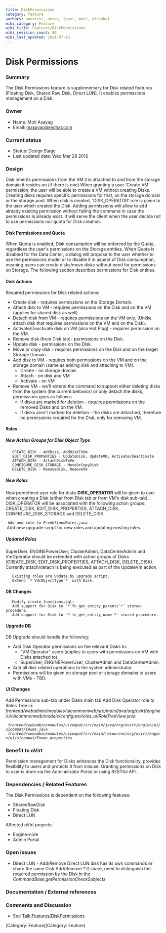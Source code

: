 ```yaml
---
title: DiskPermissions
category: feature
authors: amureini, derez, lpeer, moti, ofrenkel
wiki_category: Feature
wiki_title: Features/DiskPermissions
wiki_revision_count: 40
wiki_last_updated: 2014-07-13
---
```


# Disk Permissions

### Summary

The Disk Permissions feature is supplementary for Disk related features (Floating Disk, Shared Raw Disk, Direct LUN). It enables permissions management on a Disk.

### Owner

*   Name: Moti Asayag
*   Email: masayag@redhat.com

### Current status

*   Status: Design Stage
*   Last updated date: Wed Mar 28 2012

### Design

Disk inherits permissions from the VM it is attached to and from the storage domain it resides on (if there is one)
When granting a user 'Create VM' permission, the user will be able to create a VM without creating Disks.
Creating disks requires specific permissions for that, on the storage domain or the storage pool.
When disk is created, 'DISK_OPERATOR' role is given to the user which created the Disk.
Adding permissions will allow to add already existing permission without failing the command in case the permissions is already exist.
It will serve the client when the user decide not to use permissions nor quota for Disk creation.

#### Disk Permissions and Quota

When Quota is enabled, Disk consumption will be enforced by the Quota, regardless the user's permissions on the Storage entities.
When Quota is disabled for the Data Center, a dialog will propose to the user whether to use the permissions model or to disable it in
aspect of Disk consumption, meaning users can create disks/move disks without need for permissions on Storage.
The following section describes permissions for Disk entities.

#### Disk Actions

Required permissions for Disk related actions:

*   Create disk - requires permissions on the Storage Domain.
*   Attach disk to VM - requires permissions on the Disk and on the VM (applies for shared disk as well).
*   Detach disk from VM - requires permissions on the VM only. (Unlike attach disk that requires permissions on the VM and on the Disk).
*   Activate/Deactivate disk on VM (also Hot Plug) - requires permission on the VM.
*   Remove disk (from Disk tab)- permissions on the Disk.
*   Update disk - permissions on the Disk.
*   Move or copy disk - requires permissions on the Disk and on the target Storage Domain.
*   Add disk to VM - requires both permissions on the VM and on the storage domain (same as adding disk and attaching to VM).
    -   Create - on storage domain
    -   Attach - on disk and VM
    -   Activate - on VM
*   Remove VM - we'll extend the command to support either deleting disks from the system (the current behavior) or only detach the disks, permissions goes as follows:
    -   If disks are marked for deletion - requires permissions on the removed Disks and on the VM.
    -   If disks aren't marked for deletion - the disks are detached, therefore no permissions required for the Disk, only for removing VM.

#### Roles

##### New Action Groups for Disk Object Type

       CREATE_DISK - AddDisk, AddDiskToVm
       EDIT_DISK_PROPERTIES - UpdateDisk, UpdateVM, Activate/Deactivate
       ATTACH_DISK - AttachDiskToVm
       CONFIGURE_DISK_STORAGE - MoveOrCopyDisk
       DELETE_DISK - RemoveDisk, RemoveVm

##### New Roles

New predefined user role for disks **DISK_OPERATOR** will be given to user when creating a Disk (either from Disk tab or from VM's disk sub-tab).
DISK_OPERATOR will be associated with the following action groups: CREATE_DISK, EDIT_DISK_PROPERTIES, ATTACH_DISK, CONFIGURE_DISK_STORAGE and DELETE_DISK.

` Add new role to `*`PredefinedRoles.java`*
       Add new upgrade script for new roles and updating existing roles.

##### Updated Roles

SuperUser, ENGINEPowerUser, ClusterAdmin, DataCenterAdmin and VmOperator should be extended with action groups of Disks (CREATE_DISK, EDIT_DISK_PROPERTIES, ATTACH_DISK, DELETE_DISK).
Currently attach/detach is being executed as part of the UpdateVm action.

       Existing roles are Update by upgrade script.
       Extend `*`VdcObjectType`*` with Disk.

#### DB Changes

       Modify create_functions.sql:
       Add support for Disk to `*`fn_get_entity_parents`*` stored-procedure.
       Add support for Disk to `*`fn_get_entity_name`*` stored-procedure.

#### Upgrade DB

DB Upgrade should handle the following:

*   Add Disk Operator permissions on the relevant Disks to:
    -   "VM Operator" users (applies to users with permissions on VM with Disks attached to).
    -   SuperUser, ENGINEPowerUser, ClusterAdmin and DataCenterAdmin
*   Add all disk related operations to the system administrator.
*   Permissions will be given on storage pool or storage domains to users with VMs - TBD.

#### UI Changes

Add Permissions sub-tab under Disks main tab
Add Disk Operator role to Roles Tree in:
 *frontend/webadmin/modules/uicommonweb/src/main/java/org/ovirt/engine/ui/uicommonweb/models/configure/roles_ui/RoleTreeView.java*

` `*`frontend/webadmin/modules/uicompat/src/main/java/org/ovirt/engine/ui/uicompat/Enums.java`*
` `*`frontend/webadmin/modules/uicompat/src/main/resources/org/ovirt/engine/ui/uicompat/Enums.properties`*

### Benefit to oVirt

Permission management for Disks enhances the Disk functionality, provides flexibility to users and protects it from misuse.
Granting permissions on Disk to user is done via the Administrator Portal or using RESTful API.

### Dependencies / Related Features

The Disk Permissions is dependent on the following features:

*   SharedRawDisk
*   Floating Disk
*   Direct LUN

Affected oVirt projects:

*   Engine-core
*   Admin Portal

### Open issues

*   Direct LUN - Add/Remove Direct LUN disk has its own commands or share the same Disk Add/Remove ? If share, need to distinguish the required permission by the Disk in the *CommandBase.getPermissionCheckSubjects*

### Documentation / External references

### Comments and Discussion

*   See <Talk:Features/DiskPermissions>

[Category: Feature](Category: Feature)
